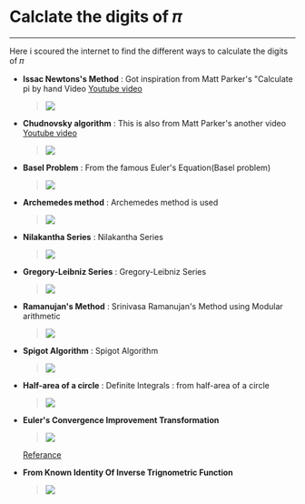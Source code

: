 # Calclate the digits of 𝜋
---

Here i scoured the internet to find the different ways to calculate the digits of 𝜋

* **Issac Newtons's Method** : Got inspiration from Matt Parker's "Calculate pi by    hand Video [Youtube video](https://www.youtube.com/watch?v=CKl1B8y4qXw "Matt Parker's video")
  > <img src="https://latex.codecogs.com/svg.latex?\Large&space;\pi=\frac{3\sqrt{3}}{4}+24\left(\frac{1}{12}-\frac{1}{5.2^5}-\frac{1}{7.2^9}-\frac{1}{9.2^{12}}-.....\right)">

* **Chudnovsky algorithm** : This is also from Matt Parker's another video [Youtube video](https://www.youtube.com/watch?v=LhlqCJjbEa0 "Other Video")
  > <img src="https://latex.codecogs.com/svg.latex?\Large&space;\pi=\frac{426880\sqrt{10005}}{\sum_{k=0}^{\infty}\frac{(6k)!(545140134k+13591409)}{(3k)!(k!)^3(-262537412640768000^k)}}">

* **Basel Problem** : From the famous Euler's Equation(Basel problem) 
   >  <img src="https://latex.codecogs.com/svg.latex?\Large&space;\pi=\sum_{n=1}^{\infty}\frac{1}{n^2}">

* **Archemedes method** : Archemedes method is used 
    > <img src="https://latex.codecogs.com/svg.latex?\Large&space;\lim_{n\to\infty}n\sin(\frac{180}{n})">

* **Nilakantha Series** : Nilakantha Series
  > <img src="https://latex.codecogs.com/svg.latex?\Large&space;\pi=3+\frac{4}{2\times3\times4}+\frac{4}{4\times5\times6}+\frac{4}{6\times7\times8}.....">

* **Gregory-Leibniz Series** :  Gregory-Leibniz Series
  > <img src="https://latex.codecogs.com/svg.latex?\Large&space;\frac{\pi}{6}=1-\frac{1}{3}+\frac{1}{5}-\frac{1}{7}+\frac{1}{9}.....">
* **Ramanujan's Method** : Srinivasa Ramanujan's Method using Modular arithmetic
  > <img src="https://latex.codecogs.com/svg.latex?\Large&space;\frac{1}{\pi}=\frac{2\sqrt{2}}{9801}\sum_{k=0}^{\infty}\frac{(4k)!(1103+26390k)}{(k!)^4(396^{4k})}">

* **Spigot Algorithm** : Spigot Algorithm
  >  <img src="https://latex.codecogs.com/svg.latex?\Large&space;\pi=\sum_{k=0}^{k=\infty}\frac{1}{16^k}\left(\frac{4}{8k+1}-\frac{2}{8k+4}-\frac{1}{8k+5}-\frac{1}{8k+6}\right)">

* **Half-area of a circle** : Definite Integrals : from half-area of a circle
  >  <img src="https://latex.codecogs.com/svg.latex?\Large&space;\frac{\pi}{2}=\int_{-1}^{1}\sqrt{1-x^2}dx">

* **Euler's Convergence Improvement Transformation** 
  >  <img src="https://latex.codecogs.com/svg.latex?\Large&space;\frac{\pi}{2}=\sum_{n=0}^{\infty}\frac{n!}{(2n + 1)!!}"/>
  [Referance](https://mathworld.wolfram.com/PiFormulas.html "Click this")

* **From Known Identity Of Inverse Trignometric Function**
  >  <img src="https://latex.codecogs.com/svg.latex?\Large&space;\frac{\pi}{4}=\tan^{-1}(1)=\int_{0}^{1}\frac{1}{1+x^2}dx"/>


<!-- 
<img src="https://latex.codecogs.com/svg.latex?\Large&space;x=\frac{-b\pm\sqrt{b^2+4ac}}{2a}"/>

 -->
